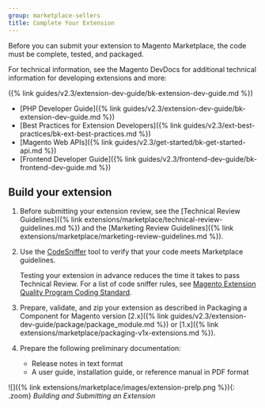 ```yaml
---
group: marketplace-sellers
title: Complete Your Extension
---
```


Before you can submit your extension to Magento Marketplace, the code must be complete, tested, and packaged.

For technical information, see the Magento DevDocs for additional technical information for developing extensions and more:

({% link guides/v2.3/extension-dev-guide/bk-extension-dev-guide.md %})

-  [PHP Developer Guide]({% link guides/v2.3/extension-dev-guide/bk-extension-dev-guide.md %})
-  [Best Practices for Extension Developers]({% link guides/v2.3/ext-best-practices/bk-ext-best-practices.md %})
-  [Magento Web APIs]({% link guides/v2.3/get-started/bk-get-started-api.md %})
-  [Frontend Developer Guide]({% link guides/v2.3/frontend-dev-guide/bk-frontend-dev-guide.md %})

## Build your extension

1. Before submitting your extension review, see the [Technical Review Guidelines]({% link extensions/marketplace/technical-review-guidelines.md %}) and the [Marketing Review Guidelines]({% link extensions/marketplace/marketing-review-guidelines.md %}).

1. Use the [CodeSniffer][1] tool to verify that your code meets Marketplace guidelines.

   Testing your extension in advance reduces the time it takes to pass Technical Review. For a list of code sniffer rules, see [Magento Extension Quality Program Coding Standard][2].

1. Prepare, validate, and zip your extension as described in Packaging a Component for Magento version [2.x]({% link guides/v2.3/extension-dev-guide/package/package_module.md %}) or [1.x]({% link extensions/marketplace/packaging-v1x-extensions.md %}).

1. Prepare the following preliminary documentation:

   -  Release notes in text format
   -  A user guide, installation guide, or reference manual in PDF format

![]({% link extensions/marketplace/images/extension-prelp.png %}){: .zoom}
_Building and Submitting an Extension_

[1]: https://github.com/squizlabs/PHP_CodeSniffer
[2]: https://github.com/magento/marketplace-eqp
